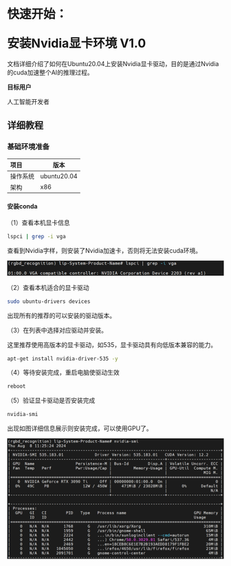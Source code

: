 # <p class="hidden">快速开始：</p>安装Nvidia显卡环境 V1.0

文档详细介绍了如何在Ubuntu20.04上安装Nvidia显卡驱动，目的是通过Nvidia的cuda加速整个AI的推理过程。

**目标用户**  

人工智能开发者

## 详细教程

### 基础环境准备

| 项目     | 版本        |
| :------- | ----------- |
| 操作系统 | ubuntu20.04 |
| 架构     | x86         |

#### 安装conda

（1）查看本机显卡信息

```bash
lspci | grep -i vga
```

查看到Nvidia字样，则安装了Nvidia加速卡，否则将无法安装cuda环境。

![alt text](../getStarted/doc/nvidia_image.png)

（2）查看本机适合的显卡驱动

```bash
sudo ubuntu-drivers devices
```

出现所有的推荐的可以安装的驱动版本。

（3）在列表中选择对应驱动并安装。

这里推荐使用高版本的显卡驱动，如535，显卡驱动具有向低版本兼容的能力。

```bash
apt-get install nvidia-driver-535 -y
```

（4）等待安装完成，重启电脑使驱动生效

```bash
reboot
```

（5）验证显卡驱动是否安装完成

```bash
nvidia-smi
```

出现如图详细信息展示则安装完成，可以使用GPU了。

![alt text](../getStarted/doc/nvidia_smi.png)
